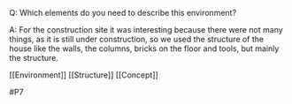 Q: Which elements do you need to describe this environment?

A: For the construction site it was interesting because there were not many things, as it is still under construction, so we used the structure of the house like the walls, the columns, bricks on the floor and tools, but mainly the structure.

[[Environment]]
[[Structure]]
[[Concept]]

#P7 